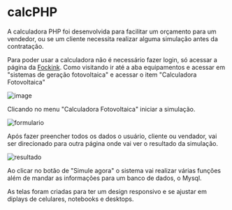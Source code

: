 # calcPHP 
A calculadora PHP foi desenvolvida para facilitar um orçamento para um vendedor, ou se um cliente necessita realizar alguma simulação antes da contratação.

Para poder usar a calculadora não é necessário fazer login, só acessar a página da [Fockink](https://www.fockink.ind.br).
Como visitando ir até a aba equipamentos e acessar em "sistemas de geração fotovoltaica" e acessar o item "Calculadora Fotovoltaica"

![image](https://user-images.githubusercontent.com/102032089/192615972-17632ab2-94c9-49e3-af14-194a74a12ab0.png)


Clicando no menu "Calculadora Fotovoltaica" iniciar a simulação.

![formulario](https://user-images.githubusercontent.com/102032089/192616379-fb8dfeff-caba-4a71-b6c1-482404a38f62.jpeg)


Após fazer preencher todos os dados o usuário, cliente ou vendador, vai ser direcionado para outra página onde vai ver o resultado da simulação.

![resultado](https://user-images.githubusercontent.com/102032089/192616619-eabff51f-0738-41c9-93c3-28d0dfb7b75b.jpeg)

Ao clicar no botão de "Simule agora" o sistema vai realizar várias funções além de mandar as informações para um banco de dados, o Mysql. 

As telas foram criadas para ter um design responsivo e se ajustar em diplays de celulares, notebooks e desktops.
